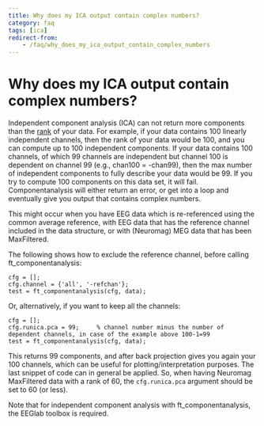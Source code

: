 ```yaml
---
title: Why does my ICA output contain complex numbers?
category: faq
tags: [ica]
redirect-from:
    - /faq/why_does_my_ica_output_contain_complex_numbers
---
```


# Why does my ICA output contain complex numbers?

Independent component analysis (ICA) can not return more components than the [rank](<https://en.wikipedia.org/wiki/Rank_(linear_algebra)>) of your data. For example, if your data contains 100 linearly independent channels, then the rank of your data would be 100, and you can compute up to 100 independent components. If your data contains 100 channels, of which 99 channels are independent but channel 100 is dependent on channel 99 (e.g., chan100 = -chan99), then the max number of independent components to fully describe your data would be 99. If you try to compute 100 components on this data set, it will fail. Componentanalysis will either return an error, or get into a loop and eventually give you output that contains complex numbers.

This might occur when you have EEG data which is re-referenced using the common average reference, with EEG data that has the reference channel included in the data structure, or with (Neuromag) MEG data that has been MaxFiltered.

The following shows how to exclude the reference channel, before calling ft_componentanalysis:

    cfg = [];
    cfg.channel = {'all', '-refchan'};
    test = ft_componentanalysis(cfg, data);

Or, alternatively, if you want to keep all the channels:

    cfg = [];
    cfg.runica.pca = 99;     % channel number minus the number of dependent channels, in case of the example above 100-1=99
    test = ft_componentanalysis(cfg, data);

This returns 99 components, and after back projection gives you again your 100 channels, which can be useful for plotting/interpretation purposes. The last snippet of code can in general be applied. So, when having Neuromag MaxFiltered data with a rank of 60, the `cfg.runica.pca` argument should be set to 60 (or less).

Note that for independent component analysis with ft_componentanalysis, the EEGlab toolbox is required.
